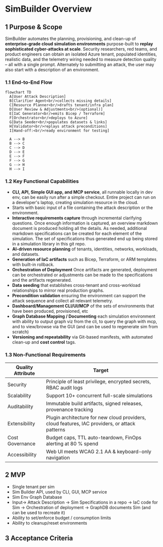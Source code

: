 # SimBuilder Overview

## 1  Purpose & Scope

SimBuilder automates the planning, provisioning, and clean-up of **enterprise-grade cloud simulation environments** purpose-built to **replay sophisticated cyber-attacks at scale**. Security researchers, red teams, and product engineers can obtain an isolated Azure tenant, populated identities, realistic data, and the telemetry wiring needed to measure detection quality – all with a single prompt. Alternately to submitting an attack, the user may also start with a description of an environment.

### 1.1 End-to-End Flow

```mermaid
flowchart TD
  A[User Attack Description]
  B[Clarifier Agent<br/>collects missing details]
  C[Resource Planner<br/>drafts tenant/infra plan]
  D[User Review & Adjustments<br/>(optional)]
  E[IaC Generator<br/>emits Bicep / Terraform]
  F[Orchestrator<br/>deploys to Azure]
  G[Data Seeder<br/>populates datasets & links]
  H[Validator<br/>replays attack preconditions]
  I[Hand-off:<br/>ready environment for testing]

  A --> B
  B --> C
  C --> D
  D --> E
  E --> F
  F --> G
  G --> H
  H --> I
```


### 1.2 Key Functional Capabilities
- **CLI, API, Simple GUI app, and MCP service**, all runnable locally in dev env, can be easily run after a simple checkout. Entire project can run on a developer's laptop, creating simulation resource in the cloud. 
- Starts with basic input of a file containing the attack description or the environment.
- **Interactive requirements capture** through incremental clarifying questions. Once enough information is captured, an overview markdown document is produced holding all the details.  As needed, additional markdown specifications can be created for each element of the simulation. The set of specifications thus generated end up being stored in a simulation library in this git repo. 
- **AI-driven resource planning** of tenants, identities, networks, workloads, and datasets.  
- **Generation of IaC artifacts** such as Bicep, Terraform, or ARM templates with built-in rollback.  
- **Orchestration of Deployment** Once artifacts are generated, deployment can be orchestrated or adjustments can be made to the specifications and the artifacts regenerated. 
- **Data seeding** that establishes cross-tenant and cross-workload relationships to mirror real production graphs.  
- **Precondition validation** ensuring the environment can support the attack sequence and collect all relevant telemetry.  
- **Dashboard/Management CLI/UI/MCP** of the sets of environments that have been produced, provisioned, etc
- **Graph Database Mapping / Documenting** each simulation environment with ability to output graph viz from the cli, to query the graph with mcp, and to view/browse via the GUI (and can be used to regenerate sim from scratch)
- **Versioning and repeatability** via Git-based manifests, with automated clean-up and **cost control** tags.  

### 1.3 Non-Functional Requirements
| Quality Attribute | Target |
|-------------------|--------|
| Security | Principle of least privilege, encrypted secrets, RBAC audit logs |
| Scalability | Support 10+ concurrent full-scale simulations |
| Auditability | Immutable build artifacts, signed releases, provenance tracking |
| Extensibility | Plugin architecture for new cloud providers, cloud features, IAC providers, or attack patterns |
| Cost Governance | Budget caps, TTL auto-teardown, FinOps alerting at 80 % spend |
| Accessibility | Web UI meets WCAG 2.1 AA & keyboard-only navigation |


## 2  MVP

* Single tenant per sim 
* Sim Builder API, used by CLI, GUI, MCP service
* Sim Env Graph Database
* Input-> Attack Description -> Sim Specifications in a repo -> IaC code for Sim -> Orchestration of deployment -> GraphDB documents Sim (and can be used to recreate it)
* Ability to set/enforce budget / consumption limits
* Ability to cleanup/reset environments

## 3  Acceptance Criteria
